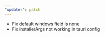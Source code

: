 ```yaml
---
"updater": patch
---
```


- Fix default windows field is none
- Fix installerArgs not working in tauri config
